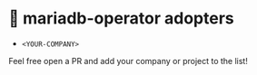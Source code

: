 # 🦭 mariadb-operator adopters

- `<YOUR-COMPANY>`

Feel free open a PR and add your company or project to the list!
